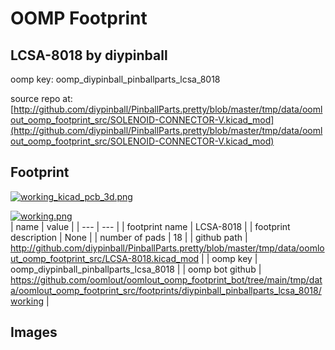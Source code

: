 # OOMP Footprint  
## LCSA-8018  by diypinball  
  
oomp key: oomp_diypinball_pinballparts_lcsa_8018  
  
source repo at: [http://github.com/diypinball/PinballParts.pretty/blob/master/tmp/data/oomlout_oomp_footprint_src/SOLENOID-CONNECTOR-V.kicad_mod](http://github.com/diypinball/PinballParts.pretty/blob/master/tmp/data/oomlout_oomp_footprint_src/SOLENOID-CONNECTOR-V.kicad_mod)  
## Footprint  
  
[![working_kicad_pcb_3d.png](working_kicad_pcb_3d_600.png)](working_kicad_pcb_3d.png)  
  
[![working.png](working_600.png)](working.png)  
| name | value | 
| --- | --- | 
| footprint name | LCSA-8018 | 
| footprint description | None | 
| number of pads | 18 | 
| github path | http://github.com/diypinball/PinballParts.pretty/blob/master/tmp/data/oomlout_oomp_footprint_src/LCSA-8018.kicad_mod | 
| oomp key | oomp_diypinball_pinballparts_lcsa_8018 | 
| oomp bot github | https://github.com/oomlout/oomlout_oomp_footprint_bot/tree/main/tmp/data/oomlout_oomp_footprint_src/footprints/diypinball_pinballparts_lcsa_8018/working | 
## Images  
